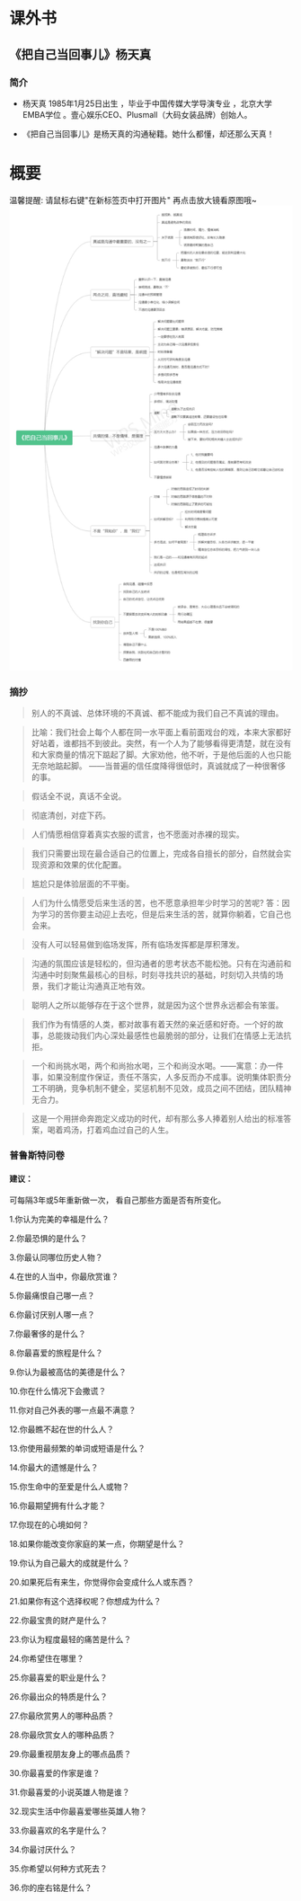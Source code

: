 # 课外书

## 《把自己当回事儿》杨天真

### 简介
* 杨天真
1985年1月25日出生  ，毕业于中国传媒大学导演专业  ，北京大学EMBA学位 。壹心娱乐CEO、Plusmall（大码女装品牌）创始人。

* 《把自己当回事儿》是杨天真的沟通秘籍。她什么都懂，却还那么天真！

# 概要
温馨提醒: 请鼠标右键"在新标签页中打开图片" 再点击放大镜看原图哦~
![](./img/essays-book-1.jpg)

### 摘抄
>别人的不真诚、总体环境的不真诚、都不能成为我们自己不真诚的理由。

> 比喻：我们社会上每个人都在同一水平面上看前面戏台的戏，本来大家都好好站着，谁都挡不到彼此。突然，有一个人为了能够看得更清楚，就在没有和大家商量的情况下踮起了脚。大家劝他，他不听，于是他后面的人也只能无奈地踮起脚。 ——当普遍的信任度降得很低时，真诚就成了一种很奢侈的事。

>假话全不说，真话不全说。

>彻底清创，对症下药。

>人们情愿相信穿着真实衣服的谎言，也不愿面对赤裸的现实。

>我们只需要出现在最合适自己的位置上，完成各自擅长的部分，自然就会实现资源和效果的优化配置。

>尴尬只是体验层面的不平衡。

>人们为什么情愿受后来生活的苦，也不愿意承担年少时学习的苦呢?
答：因为学习的苦你要主动迎上去吃，但是后来生活的苦，就算你躺着，它自己也会来。

>没有人可以轻易做到临场发挥，所有临场发挥都是厚积薄发。

>沟通的氛围应该是轻松的，但沟通者的思考状态不能松弛。只有在沟通前和沟通中时刻聚焦最核心的目标，时刻寻找共识的基础，时刻切入共情的场景，我们才能让沟通真正地有效。

>聪明人之所以能够存在于这个世界，就是因为这个世界永远都会有笨蛋。

>我们作为有情感的人类，都对故事有着天然的亲近感和好奇。一个好的故事，总能拨动我们内心深处最感性也最脆弱的部分，让我们在情感上无法抗拒。

>一个和尚挑水喝，两个和尚抬水喝，三个和尚没水喝。——寓意：办一件事，如果没制度作保证，责任不落实，人多反而办不成事。说明集体职责分工不明确，竞争机制不健全，奖惩机制不见效，成员之间不团结，团队精神无合力。

>这是一个用拼命奔跑定义成功的时代，却有那么多人捧着别人给出的标准答案，喝着鸡汤，打着鸡血过自己的人生。

### 普鲁斯特问卷
#### 建议：
可每隔3年或5年重新做一次，
看自己那些方面是否有所变化。

1.你认为完美的幸福是什么？

2.你最恐惧的是什么？

3.你最认同哪位历史人物？

4.在世的人当中，你最欣赏谁？

5.你最痛恨自己哪一点？

6.你最讨厌别人哪一点？

7.你最奢侈的是什么？

8.你最喜爱的旅程是什么？

9.你认为最被高估的美德是什么？

10.你在什么情况下会撒谎？

11.你对自己外表的哪一点最不满意？

12.你最瞧不起在世的什么人？

13.你使用最频繁的单词或短语是什么？

14.你最大的遗憾是什么？

15.你生命中的至爱是什么人或物？

16.你最期望拥有什么才能？

17.你现在的心境如何？

18.如果你能改变你家庭的某一点，你期望是什么？

19.你认为自己最大的成就是什么？

20.如果死后有来生，你觉得你会变成什么人或东西？

21.如果你有这个选择权呢？你想成为什么？

22.你最宝贵的财产是什么？

23.你认为程度最轻的痛苦是什么？

24.你希望住在哪里？

25.你最喜爱的职业是什么？

26.你最出众的特质是什么？

27.你最欣赏男人的哪种品质？

28.你最欣赏女人的哪种品质？

29.你最重视朋友身上的哪点品质？

30.你最喜爱的作家是谁？

31.你最喜爱的小说英雄人物是谁？

32.现实生活中你最喜爱哪些英雄人物？

33.你最喜欢的名字是什么？

34.你最讨厌什么？

35.你希望以何种方式死去？

36.你的座右铭是什么？
